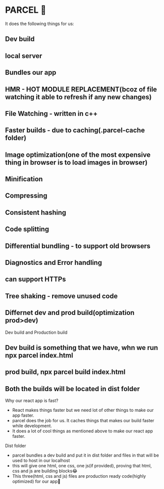 # PARCEL 🚀

It does the following things for us:

## Dev build
## local server
## Bundles our app
## HMR - HOT MODULE REPLACEMENT(bcoz of file watching it able to refresh if any new changes)
## File Watching - written in c++
## Faster builds - due to caching(.parcel-cache folder)
## Image optimization(one of the most expensive thing in browser is to load images in browser)
## Minification
## Compressing
## Consistent hashing
## Code splitting
## Differential bundling - to support old browsers
## Diagnostics and Error handling
## can support HTTPs
## Tree shaking - remove unused code
## Differnet dev and prod build(optimization prod>dev)

Dev build and Production build
## Dev build is something that we have, whn we run npx parcel index.html
## prod build, npx parcel build index.html
## Both the builds will be located in dist folder

Why our react app is fast?
- React makes things faster but we need lot of other things to make our app faster.
- parcel does the job for us. It caches things that makes our build faster while development.
- It does a lot of cool things as mentioned above to make our react app faster.

Dist folder
- parcel bundles a dev build and put it in dist folder and files in that will be used to host in our localhost
- this will give one html, one css, one js(if provided), proving that html, css and js are building blocks😂
- This three(html, css and js) files are production ready code(highly optimized) for our app🚀
